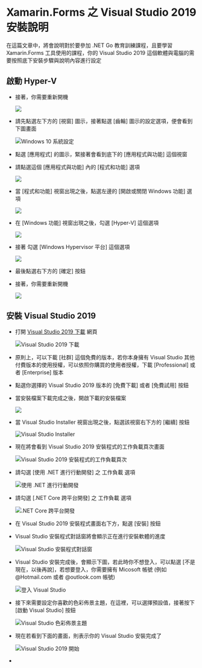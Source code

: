 # Xamarin.Forms 之 Visual Studio 2019 安裝說明

在這篇文章中，將會說明對於要參加 .NET Go 教育訓練課程，且要學習 Xamarin.Forms 工具使用的課程，你的 Visual Studio 2019 這個軟體與電腦的需要按照底下安裝步驟與說明內容進行設定

## 啟動 Hyper-V

* 接著，你需要重新開機

  ![](../Images/Csharp985.png)

* 請先點選左下方的 [視窗] 圖示，接著點選 [齒輪] 圖示的設定選項，便會看到下圖畫面

  ![Windows 10 系統設定](../Images/Csharp991.png)

* 點選 [應用程式] 的圖示，緊接著會看到底下的 [應用程式與功能] 這個視窗

* 請點選這個 [應用程式與功能] 內的 [程式和功能] 選項

  ![](../Images/Csharp990.png)

* 當 [程式和功能] 視窗出現之後，點選左邊的 [開啟或關閉 Windows 功能] 選項

  ![](../Images/Csharp989.png)

* 在 [Windows 功能] 視窗出現之後，勾選 [Hyper-V] 這個選項

  ![](../Images/Csharp988.png)

* 接著 勾選 [Windows Hypervisor 平台] 這個選項

  ![](../Images/Csharp987.png)

* 最後點選右下方的 [確定] 按鈕

* 接著，你需要重新開機

  ![](../Images/Csharp986.png)

## 安裝 Visual Studio 2019

* 打開 [Visual Studio 2019 下載](https://visualstudio.microsoft.com/zh-hant/downloads/) 網頁

  ![Visual Studio 2019 下載](../Images/Csharp999.png)

* 原則上，可以下載 [社群] 這個免費的版本，若你本身擁有 Visual Studio 其他付費版本的使用授權，可以依照你購買的使用者授權，下載 [Professional] 或者 [Enterprise] 版本

* 點選你選擇的 Visual Studio 2019 版本的 [免費下載] 或者 [免費試用] 按鈕
* 當安裝檔案下載完成之後，開啟下載的安裝檔案

  ![](../Images/Csharp998.png)

* 當 Visual Studio Installer 視窗出現之後，點選該視窗右下方的 [繼續] 按鈕

  ![Visual Studio Installer](../Images/Csharp997.png)

* 現在將會看到 Visual Studio 2019 安裝程式的工作負載頁次畫面

  ![ Visual Studio 2019 安裝程式的工作負載頁次](../Images/Csharp996.png)

* 請勾選 [使用 .NET 進行行動開發] 之 工作負載 選項

  ![使用 .NET 進行行動開發](../Images/Csharp994.png)
 
* 請勾選 [.NET Core 跨平台開發] 之 工作負載 選項

  ![.NET Core 跨平台開發](../Images/Csharp993.png)
   
* 在 Visual Studio 2019 安裝程式畫面右下方，點選 [安裝] 按鈕
   
* Visual Studio 安裝程式對話窗將會顯示正在進行安裝軟體的進度

  ![Visual Studio 安裝程式對話窗](../Images/Csharp983.png)
   
* Visual Studio 安裝完成後，會顯示下圖，若此時你不想登入，可以點選 [不是現在，以後再說]，若想要登入，你需要擁有 Micosoft 帳號 (例如 @Hotmail.com 或者  @outlook.com 帳號)

  ![登入 Visual Studio](../Images/Csharp982.png)
   
* 接下來需要設定你喜歡的色彩佈景主題，在這裡，可以選擇預設值，接著按下 [啟動 Visual Studio] 按鈕

  ![Visual Studio 色彩佈景主題](../Images/Csharp981.png)
   
* 現在若看到下面的畫面，則表示你的 Visual Studio 安裝完成了

  ![Visual Studio 2019 開始](../Images/Csharp980.png)

* 








